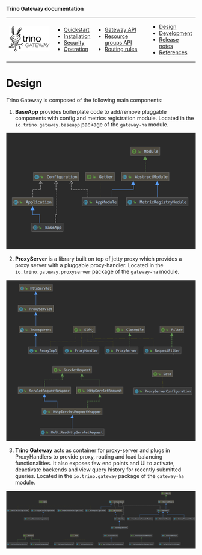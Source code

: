 **Trino Gateway documentation**

<table>
  <tr>
    <td>
      <img src="./assets/logos/trino-gateway-v.png"/>
    </td>
    <td>
      <ul>
        <li><a href="quickstart.md">Quickstart</a></li>
        <li><a href="installation.md">Installation</a></li>
        <li><a href="security.md">Security</a></li>
        <li><a href="operation.md">Operation</a></li>
      </ul>
    </td>
    <td>
      <ul>
        <li><a href="gateway-api.md">Gateway API</a></li>
        <li><a href="resource-groups-api.md">Resource groups API</a></li>
        <li><a href="routing-rules.md">Routing rules</a></li>
      </ul>
    </td>
    <td>
      <ul>
        <li><a href="design.md">Design</a></li>
        <li><a href="development.md">Development</a></li>
        <li><a href="release-notes.md">Release notes</a></li>
        <li><a href="references.md">References</a></li>
      </ul>
    </td>
  </tr>
</table>

# Design

Trino Gateway is composed of the following main components:

1. **BaseApp** provides boilerplate code to add/remove pluggable components
   with config and metrics registration module. Located in the 
   `io.trino.gateway.baseapp` package of the `gateway-ha` module.

![BaseApp Class Diagram](assets/BaseApp-classes.png)

2. **ProxyServer** is a library built on top of jetty proxy which provides a
   proxy server with a pluggable proxy-handler. Located in the
   `io.trino.gateway.proxyserver` package of the `gateway-ha` module.

![ProxyServer Class Diagram](assets/ProxyServer-classes.png)

3. **Trino Gateway** acts as container for proxy-server and plugs in
   ProxyHandlers to provide proxy, routing and load balancing functionalities. It
   also exposes few end points and UI to activate, deactivate backends and view
   query history for recently submitted queries. Located in the
   `io.trino.gateway` package of the `gateway-ha` module.

![TrinoGateway Class Diagram](assets/TrinoGateway-classes.png)

